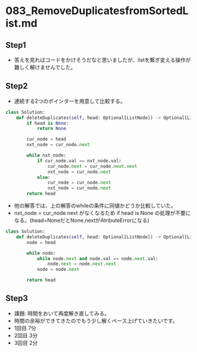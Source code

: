 # 083_RemoveDuplicatesfromSortedList.md

## Step1

- 答えを見ればコードをかけそうだなと思いましたが、listを繋ぎ変える操作が難しく解けませんでした。

## Step2

- 連続する2つのポインターを用意して比較する。
  
```python
class Solution:
    def deleteDuplicates(self, head: Optional[ListNode]) -> Optional[ListNode]:
        if head is None:
            return None

        cur_node = head
        nxt_node = cur_node.next

        while nxt_node:
            if cur_node.val == nxt_node.val:
                cur_node.next = cur_node.next.next
                nxt_node = cur_node.next
            else:
                cur_node = cur_node.next
                nxt_node = cur_node.next
        return head
```

- 他の解答では、上の解答のwhileの条件に同値かどうか比較していた。
- nxt_node = cur_node.next がなくなるため if head is None の処理が不要になる。(head=NoneだとNone.nextがAtributeErrorになる)

```python
class Solution:
    def deleteDuplicates(self, head: Optional[ListNode]) -> Optional[ListNode]:
        node = head

        while node:
            while node.next and node.val == node.next.val:
                node.next = node.next.next
            node = node.next

        return head
```

## Step3

- 課題: 時間をおいて再度解き直してみる。
- 時間の余裕ができてきたのでもう少し解くペース上げていきたいです。
- 1回目 7分
- 2回目 3分
- 3回目 2分
